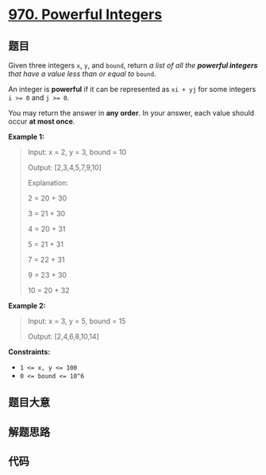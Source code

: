 # [970. Powerful Integers](https://leetcode.com/problems/powerful-integers/)

## 题目

Given three integers `x`, `y`, and `bound`, return _a list of all the
**powerful integers** that have a value less than or equal to_ `bound`.

An integer is **powerful** if it can be represented as `xi + yj` for some
integers `i >= 0` and `j >= 0`.

You may return the answer in **any order**. In your answer, each value should
occur **at most once**.

**Example 1:**

> Input: x = 2, y = 3, bound = 10
>
> Output: [2,3,4,5,7,9,10]
>
> Explanation:
>
> 2 = 20 + 30
>
> 3 = 21 + 30
>
> 4 = 20 + 31
>
> 5 = 21 + 31
>
> 7 = 22 + 31
>
> 9 = 23 + 30
>
> 10 = 20 + 32

**Example 2:**

> Input: x = 3, y = 5, bound = 15
>
> Output: [2,4,6,8,10,14]

**Constraints:**

- `1 <= x, y <= 100`
- `0 <= bound <= 10^6`

## 题目大意

## 解题思路

## 代码

```javascript

```
